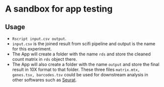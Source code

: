 # A sandbox for app testing

## Usage

- `Rscript input.csv output`.
- `input.csv` is the joined result from scifi pipeline and output is the name for this experiment.
- The App will create a folder with the name `rds` and store the cleaned count matrix in `rds` object there.
- The App will also create a folder with the name `output` and store the final result in 10X format to that folder. These three files `matrix.mtx, genes.tsv, barcodes.tsv` could be used for downstream analysis in other softwares such as [Seurat](https://satijalab.org/seurat/articles/get_started.html).
